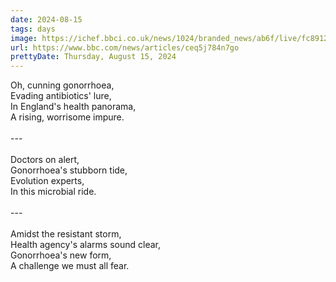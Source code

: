 ```yaml
---
date: 2024-08-15
tags: days
image: https://ichef.bbci.co.uk/news/1024/branded_news/ab6f/live/fc891220-5a5b-11ef-a56e-c5e93cba314a.jpg
url: https://www.bbc.com/news/articles/ceq5j784n7go
prettyDate: Thursday, August 15, 2024
---
```

Oh, cunning gonorrhoea,<br>Evading antibiotics' lure,<br>In England's health panorama,<br>A rising, worrisome impure.<br><br>---<br><br>Doctors on alert,<br>Gonorrhoea's stubborn tide,<br>Evolution experts,<br>In this microbial ride.<br><br>---<br><br>Amidst the resistant storm,<br>Health agency's alarms sound clear,<br>Gonorrhoea's new form,<br>A challenge we must all fear.